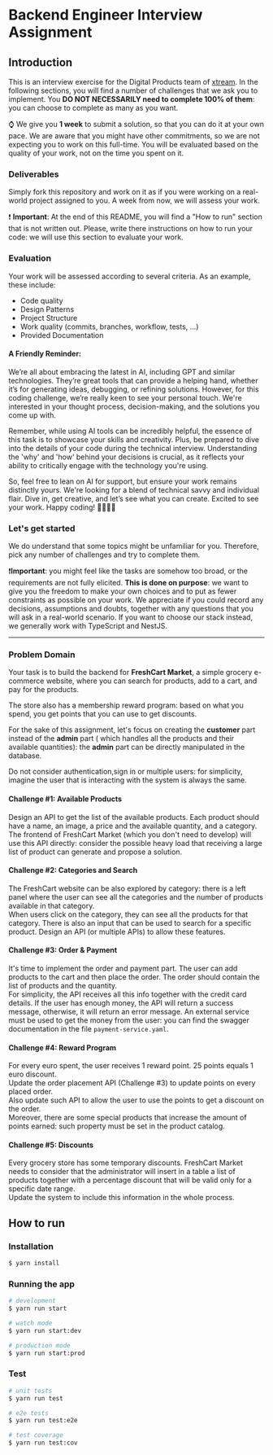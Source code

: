 
  
<!---
Hi! We're happy you opened this file, not everyone does!
To let us know you did, paste a capybara picture 
in the How to Run section 😊 
These will be extra points for you!
-->

# Backend Engineer Interview Assignment

## Introduction

This is an interview exercise for the Digital Products team of [xtream](https://www.linkedin.com/company/xtream-srl). In the following sections, you will find a number of challenges that we ask you to implement. You **DO NOT NECESSARILY need to complete 100% of them**: you can choose to complete as many as you want.

:watch: We give you **1 week** to submit a solution, so that you can do it at your own pace. We are aware that you might have other commitments, so we are not expecting you to work on this full-time. You will be evaluated based on the quality of your work, not on the time you spent on it.

### Deliverables

Simply fork this repository and work on it as if you were working on a real-world project assigned to you. A week from now, we will assess your work.

:heavy_exclamation_mark: **Important**: At the end of this README, you will find a "How to run" section that is not written out. Please, write there instructions on how to run your code: we will use this section to evaluate your work.


### Evaluation

Your work will be assessed according to several criteria. As an example, these include:

* Code quality
* Design Patterns
* Project Structure
* Work quality (commits, branches, workflow, tests, ...)
* Provided Documentation

#### A Friendly Reminder:
We’re all about embracing the latest in AI, including GPT and similar technologies. They’re great tools that can provide a helping hand, whether it’s for generating ideas, debugging, or refining solutions. However, for this coding challenge, we’re really keen to see your personal touch. We're interested in your thought process, decision-making, and the solutions you come up with.

Remember, while using AI tools can be incredibly helpful, the essence of this task is to showcase your skills and creativity. Plus, be prepared to dive into the details of your code during the technical interview. Understanding the 'why' and 'how' behind your decisions is crucial, as it reflects your ability to critically engage with the technology you're using.

So, feel free to lean on AI for support, but ensure your work remains distinctly yours. We're looking for a blend of technical savvy and individual flair. Dive in, get creative, and let’s see what you can create. Excited to see your work. Happy coding! 🚀💼👩‍💻

### Let's get started

We do understand that some topics might be unfamiliar for you. Therefore, pick any number of challenges and try to complete them.

:heavy_exclamation_mark:**Important**: you might feel like the tasks are somehow too broad, or the requirements are not fully elicited. **This is done on purpose**: we want to give you the freedom to make your own choices and to put as fewer constraints as possible on your work. We appreciate if you could record any decisions, assumptions and doubts, together with any questions that you will ask in a real-world scenario. If you want to choose our stack instead, we generally work with TypeScript and NestJS.

---   

### Problem Domain

Your task is to build the backend for **FreshCart Market**, a simple grocery e-commerce website, where you can search for products, add to a cart, and pay for the products.   

The store also has a membership reward program: based on what you spend, you get points that you can use to get discounts.   

For the sake of this assignment, let's focus on creating the **customer** part instead of the **admin** part ( which handles all the products and their available quantities): the **admin** part can be directly manipulated in the database.   

Do not consider authentication,sign in or multiple users: for simplicity, imagine the user that is interacting with the system is always the same.

#### Challenge #1: Available Products

Design an API to get the list of the available products. Each product should have a name, an image, a price and the available quantity, and a category.   
The frontend of FreshCart Market (which you don't need to develop) will use this API directly: consider the possible heavy load that receiving a large list of product can generate and propose a solution.

#### Challenge #2: Categories and Search

The FreshCart website can be also explored by category: there is a left panel where the user can see all the categories and the number of products available in that category.  
When users click on the category, they can see all the products for that category. There is also an input that can be used to search for a specific product. 
Design an API (or multiple APIs) to allow these features.

#### Challenge #3: Order & Payment

It's time to implement the order and payment part. The user can add products to the cart and then place the order. The order should contain the list of products and the quantity.   
For simplicity, the API receives all this info together with the credit card details. If the user has enough money, the API will return a success message, otherwise, it will return an error message.
An external service must be used to get the money from the user: you can find the swagger documentation in the file `payment-service.yaml`.

#### Challenge #4: Reward Program

For every euro spent, the user receives 1 reward point. 25 points equals 1 euro discount.   
Update the order placement API (Challenge #3) to update points on every placed order.  
Also update such API to allow the user to use the points to get a discount on the order.  
Moreover, there are some special products that increase the amount of points earned: such property must be set in the product catalog.

#### Challenge #5: Discounts
Every grocery store has some temporary discounts. FreshCart Market needs to consider that the administrator will insert in a table a list of products together with a percentage discount that will be valid only for a specific date range.   
Update the system to include this information in the whole process.

## How to run

### Installation

```bash
$ yarn install
```

### Running the app

```bash
# development
$ yarn run start

# watch mode
$ yarn run start:dev

# production mode
$ yarn run start:prod
```

### Test

```bash
# unit tests
$ yarn run test

# e2e tests
$ yarn run test:e2e

# test coverage
$ yarn run test:cov
```